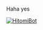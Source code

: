 Haha yes

<a href="https://discordbots.org/bot/431495393520386068" >
  <img src="https://discordbots.org/api/widget/431495393520386068.svg" alt="HitomiBot" />
</a>
